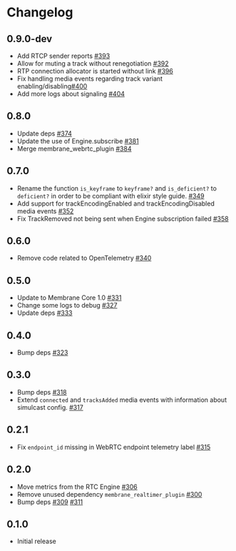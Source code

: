 # Changelog

## 0.9.0-dev
* Add RTCP sender reports [#393](https://github.com/fishjam-dev/membrane_rtc_engine/pull/393)
* Allow for muting a track without renegotiation [#392](https://github.com/jellyfish-dev/membrane_rtc_engine/pull/392)
* RTP connection allocator is started without link [#396](https://github.com/fishjam-dev/membrane_rtc_engine/pull/396) 
* Fix handling media events regarding track variant enabling/disabling[#400](https://github.com/fishjam-dev/membrane_rtc_engine/pull/400) 
* Add more logs about signaling [#404](https://github.com/fishjam-dev/membrane_rtc_engine/pull/404)

## 0.8.0
* Update deps [#374](https://github.com/jellyfish-dev/membrane_rtc_engine/pull/374)
* Update the use of Engine.subscribe [#381](https://github.com/jellyfish-dev/membrane_rtc_engine/pull/381)
* Merge membrane_webrtc_plugin [#384](https://github.com/jellyfish-dev/membrane_rtc_engine/pull/384)

## 0.7.0
* Rename the function `is_keyframe` to `keyframe?` and `is_deficient?` to `deficient?` in order to be compliant with elixir style guide. [#349](https://github.com/jellyfish-dev/membrane_rtc_engine/pull/349)
* Add support for trackEncodingEnabled and trackEncodingDisabled media events [#352](https://github.com/jellyfish-dev/membrane_rtc_engine/pull/352)
* Fix TrackRemoved not being sent when Engine subscription failed [#358](https://github.com/jellyfish-dev/membrane_rtc_engine/pull/358)

## 0.6.0
* Remove code related to OpenTelemetry [#340](https://github.com/jellyfish-dev/membrane_rtc_engine/pull/340)

## 0.5.0
* Update to Membrane Core 1.0 [#331](https://github.com/jellyfish-dev/membrane_rtc_engine/pull/331)
* Change some logs to debug [#327](https://github.com/jellyfish-dev/membrane_rtc_engine/pull/327)
* Update deps [#333](https://github.com/jellyfish-dev/membrane_rtc_engine/pull/333)

## 0.4.0
* Bump deps [#323](https://github.com/jellyfish-dev/membrane_rtc_engine/pull/323)

## 0.3.0
* Bump deps [#318](https://github.com/jellyfish-dev/membrane_rtc_engine/pull/318)
* Extend `connected` and `tracksAdded` media events with information about simulcast config. [#317](https://github.com/jellyfish-dev/membrane_rtc_engine/pull/317)

## 0.2.1
* Fix `endpoint_id` missing in WebRTC endpoint telemetry label [#315](https://github.com/jellyfish-dev/membrane_rtc_engine/pull/315/)

## 0.2.0
* Move metrics from the RTC Engine [#306](https://github.com/jellyfish-dev/membrane_rtc_engine/pull/306)
* Remove unused dependency `membrane_realtimer_plugin` [#300](https://github.com/jellyfish-dev/membrane_rtc_engine/pull/300/)
* Bump deps [#309](https://github.com/jellyfish-dev/membrane_rtc_engine/pull/309) [#311](https://github.com/jellyfish-dev/membrane_rtc_engine/pull/311)

## 0.1.0
* Initial release
